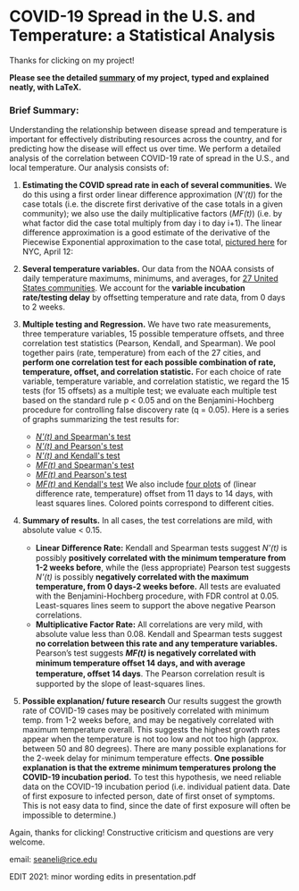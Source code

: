 # COVID-19 Spread in the U.S. and Temperature: a Statistical Analysis
Thanks for clicking on my project!


**Please see the detailed [summary](https://github.com/seaneli/CHRP-Competition-Repository/blob/master/PRESENTATION.pdf) of my project, typed and explained neatly, with LaTeX.**


### Brief Summary:

Understanding the relationship between disease spread and temperature is important for effectively distributing resources across the country, and for predicting how the disease will effect us over time. We perform a detailed analysis of the correlation between COVID-19 rate of spread in the U.S., and local temperature. Our analysis consists of: 

1. **Estimating the COVID spread rate in each of several communities.** We do this using a first order linear difference approximation (_N'(t)_) for the case totals (i.e. the discrete first derivative of the case totals in a given community); we also use the daily multiplicative factors (_MF(t)_) (i.e. by what factor did the case total multiply from day i to day i+1). The linear difference approximation is a good estimate of the derivative of the Piecewise Exponential approximation to the case total, [pictured here](https://github.com/seaneli/CHRP-Competition-Repository/blob/master/PWE_NY_Apr12.pdf) for NYC, April 12:

2. **Several temperature variables.** Our data from the NOAA consists of daily temperature maximums, minimums, and averages, for [27 United States communities](https://github.com/seaneli/CHRP-Competition-Repository/blob/master/USMAP.png). We account for the **variable incubation rate/testing delay** by offsetting temperature and rate data, from 0 days to 2 weeks.

3. **Multiple testing and Regression.** We have two rate measurements, three temperature variables, 15 possible temperature offsets, and three correlation test statistics (Pearson, Kendall, and Spearman). We pool together pairs (rate, temperature) from each of the 27 cities, and **perform one correlation test for each possible combination of rate, temperature, offset, and correlation statistic.** For each choice of rate variable, temperature variable, and correlation statistic, we regard the 15 tests (for 15 offsets) as a multiple test; we evaluate each multiple test based on the standard rule p < 0.05 and on the Benjamini-Hochberg procedure for controlling false discovery rate (q = 0.05). Here is a series of graphs summarizing the test results for:
   * [_N'(t)_ and Spearman's test](https://github.com/seaneli/CHRP-Competition-Repository/blob/master/result_LD_spearman.png)
   * [_N'(t)_ and Pearson's test](https://github.com/seaneli/CHRP-Competition-Repository/blob/master/result_LD_pearson.png)
   * [_N'(t)_ and Kendall's test](https://github.com/seaneli/CHRP-Competition-Repository/blob/master/result_LD_kendall.png)
   * [_MF(t)_ and Spearman's test](https://github.com/seaneli/CHRP-Competition-Repository/blob/master/result_MF_spearman.png)
   * [_MF(t)_ and Pearson's test](https://github.com/seaneli/CHRP-Competition-Repository/blob/master/result_MF_pearson.png)
   * [_MF(t)_ and Kendall's test](https://github.com/seaneli/CHRP-Competition-Repository/blob/master/result_MF_kendall.png)
   We also include [four plots](https://github.com/seaneli/CHRP-Competition-Repository/blob/master/deriv_mintemp_11_14.pdf) of (linear            difference rate, temperature) offset from 11 days to 14 days, with least squares lines. Colored points correspond to different cities.
   
4. **Summary of results.** In all cases, the test correlations are mild, with absolute value < 0.15. 

   * **Linear Diﬀerence Rate:** Kendall and Spearman tests suggest _N'(t)_ is possibly **positively correlated with the minimum temperature from 1-2 weeks before**, while the (less appropriate) Pearson test suggests _N'(t)_ is possibly **negatively correlated with the maximum temperature, from 0 days-2 weeks before.** All tests are evaluated with the Benjamini-Hochberg procedure, with FDR control at 0.05. Least-squares lines seem to support the above negative Pearson correlations. 
   * **Multiplicative Factor Rate:** All correlations are very mild, with absolute value less than 0.08. Kendall and Spearman tests suggest **no correlation between this rate and any temperature variables.** Pearson’s test suggests **_MF(t)_ is negatively correlated with minimum temperature oﬀset 14 days, and with average temperature, oﬀset 14 days**. The Pearson correlation result is supported by the slope of least-squares lines.
   
 5. **Possible explanation/ future research** Our results suggest the growth rate of COVID-19 cases may be positively correlated with minimum temp. from 1-2 weeks before, and may be negatively correlated with maximum temperature overall. This suggests the highest growth rates appear when the temperature is not too low and not too high (approx. between 50 and 80 degrees). There are many possible explanations for the 2-week delay for minimum temperature effects. **One possible explanation is that the extreme minimum temperatures prolong the COVID-19 incubation period.** To test this hypothesis, we need reliable data on the COVID-19 incubation period (i.e. individual patient data. Date of first exposure to infected person, date of first onset of symptoms. This is not easy data to find, since the date of first exposure will often be impossible to determine.)


Again, thanks for clicking! Constructive criticism and questions are very welcome. 

email: seaneli@rice.edu

EDIT 2021: minor wording edits in presentation.pdf


